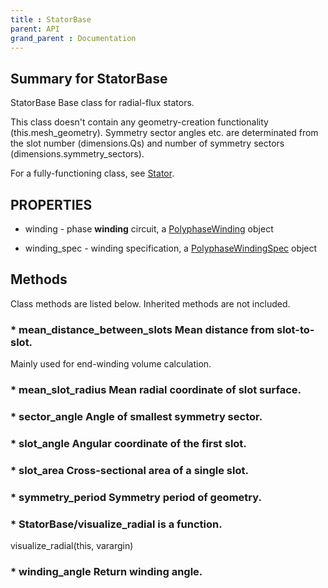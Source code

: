 ```yaml
---
title : StatorBase
parent: API
grand_parent : Documentation
---
```

## Summary for StatorBase
StatorBase Base class for radial-flux stators.

This class doesn't contain any geometry-creation functionality
(this.mesh_geometry). Symmetry sector angles etc. are determinated
from the slot number (dimensions.Qs) and number of symmetry sectors
(dimensions.symmetry_sectors).

For a fully-functioning class, see [Stator](Stator.html).
## PROPERTIES
* winding - phase **winding** circuit, a [PolyphaseWinding](PolyphaseWinding.html) object

* winding_spec - winding specification, a [PolyphaseWindingSpec](PolyphaseWindingSpec.html) object

## Methods
Class methods are listed below. Inherited methods are not included.
### * mean_distance_between_slots Mean distance from slot-to-slot.

Mainly used for end-winding volume calculation.

### * mean_slot_radius Mean radial coordinate of slot surface.

### * sector_angle Angle of smallest symmetry sector.

### * slot_angle Angular coordinate of the first slot.

### * slot_area Cross-sectional area of a single slot.

### * symmetry_period Symmetry period of geometry.

### * StatorBase/visualize_radial is a function.
visualize_radial(this, varargin)

### * winding_angle Return winding angle.

